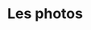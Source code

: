 ---
title: Les photos
photos:
  - src: img/gallery-therese-electrique-1.jpg
  - src: img/gallery-therese-electrique-2.jpg
  - src: img/gallery-therese-electrique-3.jpg
  - src: img/gallery-therese-electrique-4.jpg
  - src: img/gallery-therese-electrique-5.jpg
  - src: img/gallery-therese-electrique-6.jpg
  - src: img/gallery-therese-electrique-7.jpg
  - src: img/gallery-therese-electrique-8.jpg
  - src: img/gallery-therese-electrique-9.jpg
  - src: img/gallery-therese-electrique-10.jpg
  - src: img/gallery-therese-electrique-11.jpg
  - src: img/gallery-therese-electrique-12.jpg
  - src: img/gallery-therese-electrique-13.jpg
  - src: img/gallery-therese-electrique-14.jpg
  - src: img/gallery-therese-electrique-15.jpg
  - src: img/gallery-therese-electrique-16.jpg
  - src: img/gallery-therese-electrique-17.jpg
  - src: img/gallery-therese-electrique-18.jpg
  - src: img/gallery-therese-electrique-19.jpg
  - src: img/gallery-therese-electrique-20.jpg
  - src: img/gallery-therese-electrique-21.jpg
  - src: img/gallery-therese-electrique-22.jpg
  - src: img/gallery-therese-electrique-23.jpg
  - src: img/gallery-therese-electrique-24.jpg
  - src: img/gallery-therese-electrique-25.jpg
  - src: img/gallery-therese-electrique-26.jpg
  - src: img/gallery-therese-electrique-27.jpg
  - src: img/gallery-therese-electrique-28.jpg
  - src: img/gallery-therese-electrique-29.jpg
  - src: img/gallery-therese-electrique-30.jpg
  - src: img/gallery-therese-electrique-31.jpg
---